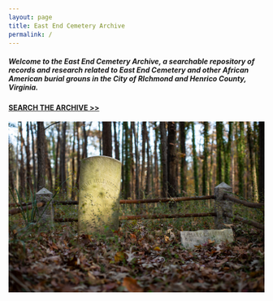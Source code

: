 ```yaml
---
layout: page
title: East End Cemetery Archive
permalink: /
---
```

##### Welcome to the **East End Cemetery Archive**, a searchable repository of records and research related to East End Cemetery and other African American burial grouns in the City of RIchmond and Henrico County, Virginia.  

#### **[SEARCH THE ARCHIVE >>](/search)**

![East End Cemetery. Photograph: Brian Palmer](/images/uploads/banner.jpg)